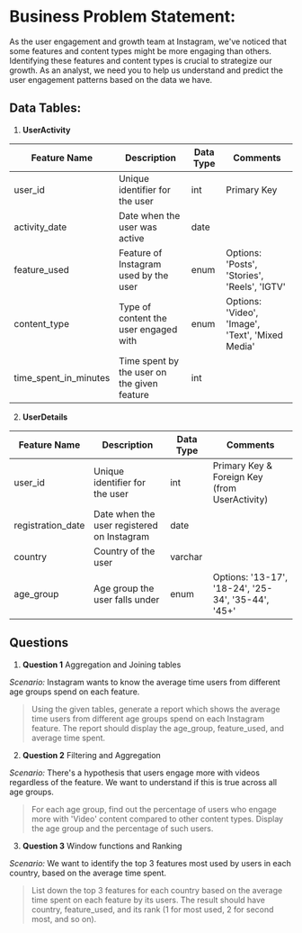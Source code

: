 # **Business Problem Statement:**
As the user engagement and growth team at Instagram, we've noticed that some features and content types might be more engaging than others. Identifying these features and content types is crucial to strategize our growth. As an analyst, we need you to help us understand and predict the user engagement patterns based on the data we have.

## **Data Tables:**

1. **UserActivity**

| Feature Name             | Description                                      | Data Type | Comments                                          |
|--------------------------|--------------------------------------------------|----------|---------------------------------------------------|
| user_id                  | Unique identifier for the user                   | int      | Primary Key                                       |
| activity_date            | Date when the user was active                    | date     |                                                   |
| feature_used             | Feature of Instagram used by the user            | enum     | Options: 'Posts', 'Stories', 'Reels', 'IGTV'      |
| content_type             | Type of content the user engaged with            | enum     | Options: 'Video', 'Image', 'Text', 'Mixed Media'  |
| time_spent_in_minutes    | Time spent by the user on the given feature      | int      |                                                   |

2. **UserDetails**

| Feature Name             | Description                                      | Data Type | Comments                                          |
|--------------------------|--------------------------------------------------|----------|---------------------------------------------------|
| user_id                  | Unique identifier for the user                   | int      | Primary Key & Foreign Key (from UserActivity)     |
| registration_date        | Date when the user registered on Instagram      | date     |                                                   |
| country                  | Country of the user                              | varchar  |                                                   |
| age_group                | Age group the user falls under                   | enum     | Options: '13-17', '18-24', '25-34', '35-44', '45+'|

## Questions

1. **Question 1** Aggregation and Joining tables
  
  *Scenario:* Instagram wants to know the average time users from different age groups spend on each feature.

> Using the given tables, generate a report which shows the average time users from different age groups spend on each Instagram feature. The report should display the age_group, feature_used, and average time spent.

2. **Question 2** Filtering and Aggregation

  *Scenario:* There's a hypothesis that users engage more with videos regardless of the feature. We want to understand if this is true across all age groups.

> For each age group, find out the percentage of users who engage more with 'Video' content compared to other content types. Display the age group and the percentage of such users.

3. **Question 3** Window functions and Ranking

  *Scenario:* We want to identify the top 3 features most used by users in each country, based on the average time spent.

> List down the top 3 features for each country based on the average time spent on each feature by its users. The result should have country, feature_used, and its rank (1 for most used, 2 for second most, and so on).